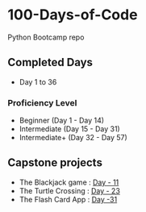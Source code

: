# 100-Days-of-Code

Python Bootcamp repo

## Completed Days

- Day 1 to 36

### Proficiency Level

- Beginner (Day 1 - Day 14)
- Intermediate (Day 15 - Day 31)
- Intermediate+ (Day 32 - Day 57)

## Capstone projects

- The Blackjack game  : [Day - 11](Day-10to19/Day-11)
- The Turtle Crossing : [Day - 23](Day-20to29/Day-23)
- The Flash Card App : [Day -31](Day-30to39\Day-31\project-28-flash-card)
